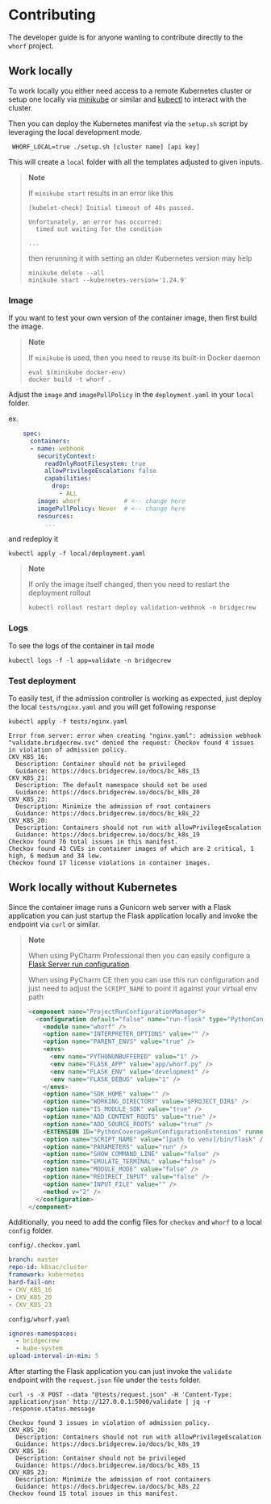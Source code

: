 # Contributing

The developer guide is for anyone wanting to contribute directly to the `whorf` project.


## Work locally

To work locally you either need access to a remote Kubernetes cluster or setup one locally via [minikube](https://minikube.sigs.k8s.io/docs/start/) or similar and [kubectl](https://kubernetes.io/docs/tasks/tools/) to interact with the cluster.

Then you can deploy the Kubernetes manifest via the `setup.sh` script by leveraging the local development mode.
```shell
 WHORF_LOCAL=true ./setup.sh [cluster name] [api key]
```

This will create a `local` folder with all the templates adjusted to given inputs.

> **Note**
>
> If `minikube start` results in an error like this
> ```shell
> [kubelet-check] Initial timeout of 40s passed.
>
> Unfortunately, an error has occurred:
> 	timed out waiting for the condition
>
> ...
> ```
>
> then rerunning it with setting an older Kubernetes version may help
> ```shell
> minikube delete --all
> minikube start --kubernetes-version='1.24.9'
> ```

### Image

If you want to test your own version of the container image, then first build the image.

> **Note**
>
> If `minikube` is used, then you need to reuse its built-in Docker daemon
> ```shell
> eval $(minikube docker-env)
> docker build -t whorf .
> ```

Adjust the `image` and `imagePullPolicy` in the `deployment.yaml` in your `local` folder.

ex.
```yaml
    spec:
      containers:
      - name: webhook
        securityContext:
          readOnlyRootFilesystem: true
          allowPrivilegeEscalation: false
          capabilities:
            drop:
              - ALL
        image: whorf            # <-- change here
        imagePullPolicy: Never  # <-- change here
        resources:
          ...
```

and redeploy it
```shell
kubectl apply -f local/deployment.yaml
```

> **Note**
>
> If only the image itself changed, then you need to restart the deployment rollout
> ```shell
> kubectl rollout restart deploy validation-webhook -n bridgecrew
> ```

### Logs

To see the logs of the container in tail mode
```shell
kubectl logs -f -l app=validate -n bridgecrew
```

### Test deployment

To easily test, if the admission controller is working as expected, just deploy the local `tests/nginx.yaml` and you will get following response
```shell
kubectl apply -f tests/nginx.yaml

Error from server: error when creating "nginx.yaml": admission webhook "validate.bridgecrew.svc" denied the request: Checkov found 4 issues in violation of admission policy.
CKV_K8S_16:
  Description: Container should not be privileged
  Guidance: https://docs.bridgecrew.io/docs/bc_k8s_15
CKV_K8S_21:
  Description: The default namespace should not be used
  Guidance: https://docs.bridgecrew.io/docs/bc_k8s_20
CKV_K8S_23:
  Description: Minimize the admission of root containers
  Guidance: https://docs.bridgecrew.io/docs/bc_k8s_22
CKV_K8S_20:
  Description: Containers should not run with allowPrivilegeEscalation
  Guidance: https://docs.bridgecrew.io/docs/bc_k8s_19
Checkov found 76 total issues in this manifest.
Checkov found 43 CVEs in container images of which are 2 critical, 1 high, 6 medium and 34 low.
Checkov found 17 license violations in container images.
```

## Work locally without Kubernetes

Since the container image runs a Gunicorn web server with a Flask application you can just startup the Flask application locally and invoke the endpoint via `curl` or similar.

> **Note**
>
> When using PyCharm Professional then you can  easily configure a [Flask Server run configuration](https://www.jetbrains.com/help/pycharm/run-debug-configuration-flask-server.html).
>
> When using PyCharm CE then you can use this run configuration and just need to adjust the `SCRIPT_NAME` to point it against your virtual env path
> ```xml
> <component name="ProjectRunConfigurationManager">
>   <configuration default="false" name="run-flask" type="PythonConfigurationType" factoryName="Python">
>     <module name="whorf" />
>     <option name="INTERPRETER_OPTIONS" value="" />
>     <option name="PARENT_ENVS" value="true" />
>     <envs>
>       <env name="PYTHONUNBUFFERED" value="1" />
>       <env name="FLASK_APP" value="app/whorf.py" />
>       <env name="FLASK_ENV" value="development" />
>       <env name="FLASK_DEBUG" value="1" />
>     </envs>
>     <option name="SDK_HOME" value="" />
>     <option name="WORKING_DIRECTORY" value="$PROJECT_DIR$" />
>     <option name="IS_MODULE_SDK" value="true" />
>     <option name="ADD_CONTENT_ROOTS" value="true" />
>     <option name="ADD_SOURCE_ROOTS" value="true" />
>     <EXTENSION ID="PythonCoverageRunConfigurationExtension" runner="coverage.py" />
>     <option name="SCRIPT_NAME" value="[path to venv]/bin/flask" />
>     <option name="PARAMETERS" value="run" />
>     <option name="SHOW_COMMAND_LINE" value="false" />
>     <option name="EMULATE_TERMINAL" value="false" />
>     <option name="MODULE_MODE" value="false" />
>     <option name="REDIRECT_INPUT" value="false" />
>     <option name="INPUT_FILE" value="" />
>     <method v="2" />
>   </configuration>
> </component>
> ```

Additionally, you need to add the config files for `checkov` and `whorf` to a local `config` folder.

`config/.checkov.yaml`
```yaml
branch: master
repo-id: k8sac/cluster
framework: kubernetes
hard-fail-on:
- CKV_K8S_16
- CKV_K8S_20
- CKV_K8S_23
```

`config/whorf.yaml`
```yaml
ignores-namespaces:
  - bridgecrew
  - kube-system
upload-interval-in-min: 5
```

After starting the Flask application you can just invoke the `validate` endpoint with the `request.json` file under the `tests` folder.
```shell
curl -s -X POST --data "@tests/request.json" -H 'Content-Type: application/json' http://127.0.0.1:5000/validate | jq -r .response.status.message

Checkov found 3 issues in violation of admission policy.
CKV_K8S_20:
  Description: Containers should not run with allowPrivilegeEscalation
  Guidance: https://docs.bridgecrew.io/docs/bc_k8s_19
CKV_K8S_16:
  Description: Container should not be privileged
  Guidance: https://docs.bridgecrew.io/docs/bc_k8s_15
CKV_K8S_23:
  Description: Minimize the admission of root containers
  Guidance: https://docs.bridgecrew.io/docs/bc_k8s_22
Checkov found 15 total issues in this manifest.
```
